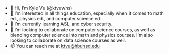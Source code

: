 - 👋 Hi, I’m Kyle Vu (@ktvuwhs)
- 👀 I’m interested in all things education, especially when it comes to math ed., physics ed., and computer science ed.
- 🌱 I’m currently learning ASL, and cyber security.
- 💞️ I’m looking to collaborate on computer science courses, as well as blending computer science into math and physics courses.  I'm also looking to collaborate on data science courses as well.
- 📫 You can reach me at ktvu@hbuhsd.edu

<!---
ktvuwhs/ktvuwhs is a ✨ special ✨ repository because its `README.md` (this file) appears on your GitHub profile.
You can click the Preview link to take a look at your changes.
--->
